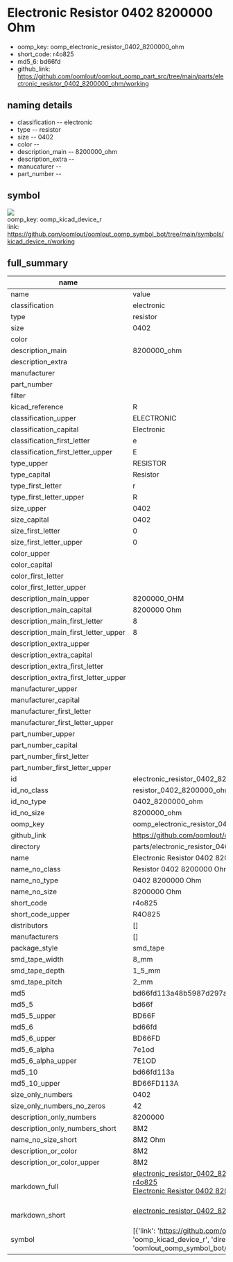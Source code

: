 # Electronic Resistor 0402 8200000 Ohm

  
* oomp_key: oomp_electronic_resistor_0402_8200000_ohm 
* short_code: r4o825
* md5_6: bd66fd  
* github_link: https://github.com/oomlout/oomlout_oomp_part_src/tree/main/parts/electronic_resistor_0402_8200000_ohm/working  
## naming details
* classification -- electronic
* type -- resistor
* size -- 0402
* color -- 
* description_main -- 8200000_ohm
* description_extra -- 
* manucaturer -- 
* part_number -- 



## symbol

![](symbol/{index}/working/working_600.png)  
oomp_key: oomp_kicad_device_r  
link: https://github.com/oomlout/oomlout_oomp_symbol_bot/tree/main/symbols/kicad_device_r/working  


## full_summary
| name | value | 
| --- | --- | 
| name | value | 
| classification | electronic | 
| type | resistor | 
| size | 0402 | 
| color |  | 
| description_main | 8200000_ohm | 
| description_extra |  | 
| manufacturer |  | 
| part_number |  | 
| filter |  | 
| kicad_reference | R | 
| classification_upper | ELECTRONIC | 
| classification_capital | Electronic | 
| classification_first_letter | e | 
| classification_first_letter_upper | E | 
| type_upper | RESISTOR | 
| type_capital | Resistor | 
| type_first_letter | r | 
| type_first_letter_upper | R | 
| size_upper | 0402 | 
| size_capital | 0402 | 
| size_first_letter | 0 | 
| size_first_letter_upper | 0 | 
| color_upper |  | 
| color_capital |  | 
| color_first_letter |  | 
| color_first_letter_upper |  | 
| description_main_upper | 8200000_OHM | 
| description_main_capital | 8200000 Ohm | 
| description_main_first_letter | 8 | 
| description_main_first_letter_upper | 8 | 
| description_extra_upper |  | 
| description_extra_capital |  | 
| description_extra_first_letter |  | 
| description_extra_first_letter_upper |  | 
| manufacturer_upper |  | 
| manufacturer_capital |  | 
| manufacturer_first_letter |  | 
| manufacturer_first_letter_upper |  | 
| part_number_upper |  | 
| part_number_capital |  | 
| part_number_first_letter |  | 
| part_number_first_letter_upper |  | 
| id | electronic_resistor_0402_8200000_ohm | 
| id_no_class | resistor_0402_8200000_ohm | 
| id_no_type | 0402_8200000_ohm | 
| id_no_size | 8200000_ohm | 
| oomp_key | oomp_electronic_resistor_0402_8200000_ohm | 
| github_link | https://github.com/oomlout/oomlout_oomp_part_src/tree/main/parts/electronic_resistor_0402_8200000_ohm/working | 
| directory | parts/electronic_resistor_0402_8200000_ohm | 
| name | Electronic Resistor 0402 8200000 Ohm | 
| name_no_class | Resistor 0402 8200000 Ohm | 
| name_no_type | 0402 8200000 Ohm | 
| name_no_size | 8200000 Ohm | 
| short_code | r4o825 | 
| short_code_upper | R4O825 | 
| distributors | [] | 
| manufacturers | [] | 
| package_style | smd_tape | 
| smd_tape_width | 8_mm | 
| smd_tape_depth | 1_5_mm | 
| smd_tape_pitch | 2_mm | 
| md5 | bd66fd113a48b5987d297ad1dca5af43 | 
| md5_5 | bd66f | 
| md5_5_upper | BD66F | 
| md5_6 | bd66fd | 
| md5_6_upper | BD66FD | 
| md5_6_alpha | 7e1od | 
| md5_6_alpha_upper | 7E1OD | 
| md5_10 | bd66fd113a | 
| md5_10_upper | BD66FD113A | 
| size_only_numbers | 0402 | 
| size_only_numbers_no_zeros | 42 | 
| description_only_numbers | 8200000 | 
| description_only_numbers_short | 8M2 | 
| name_no_size_short | 8M2 Ohm | 
| description_or_color | 8M2 | 
| description_or_color_upper | 8M2 | 
| markdown_full | [electronic_resistor_0402_8200000_ohm](https://github.com/oomlout/oomlout_oomp_part_src/tree/main/parts/electronic_resistor_0402_8200000_ohm/working)<br>[r4o825](https://github.com/oomlout/oomlout_oomp_part_src/tree/main/parts/electronic_resistor_0402_8200000_ohm/working)<br>[Electronic Resistor 0402 8200000 Ohm](https://github.com/oomlout/oomlout_oomp_part_src/tree/main/parts/electronic_resistor_0402_8200000_ohm/working)<br><br> | 
| markdown_short | [electronic_resistor_0402_8200000_ohm](https://github.com/oomlout/oomlout_oomp_part_src/tree/main/parts/electronic_resistor_0402_8200000_ohm/working)<br><br> | 
| symbol | [{'link': 'https://github.com/oomlout/oomlout_oomp_symbol_bot/tree/main/symbols/kicad_device_r', 'oomp_key': 'oomp_kicad_device_r', 'directory': 'oomlout_oomp_symbol_bot/symbols/kicad_device_r//working/working.kicad_sym', 'index': 0}] | 
